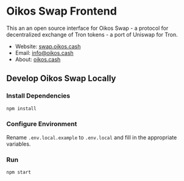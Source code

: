 # Oikos Swap Frontend

This an an open source interface for Oikos Swap - a protocol for decentralized exchange of Tron tokens - a port of Uniswap for Tron.

- Website: [swap.oikos.cash](https://swap.oikos.cash/)
- Email: [info@oikos.cash](mailto:info@oikos.cash)
- About: [oikos.cash](https://oikos.cash/)

## Develop Oikos Swap Locally

### Install Dependencies

```bash
npm install
```

### Configure Environment

Rename `.env.local.example` to `.env.local` and fill in the appropriate variables.

### Run

```bash
npm start
```
